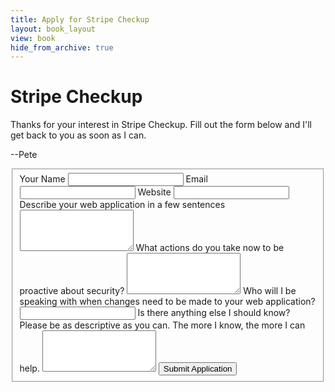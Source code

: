 ```yaml
---
title: Apply for Stripe Checkup
layout: book_layout
view: book
hide_from_archive: true
---
```


<h1 class="book big center">Stripe Checkup</h1>

Thanks for your interest in Stripe Checkup. Fill out the form below and I'll get back to you as soon as I can.

--Pete

<div class="well">

<form action="/checkup-apply-form" method="post">
  <fieldset>
    <label for="name">Your Name</label>
    <input type="text" name="name">
    <label for="name">Email</label>
    <input type="email" name="email">
    <label for="name">Website</label>
    <input type="text" name="website">
    <label for="app_description">Describe your web application in a few sentences</label>
    <textarea name="app_description" rows=4 class="input-xxlarge"></textarea>
    <label for="security">What actions do you take now to be proactive about security?</label>
    <textarea name="security" rows=4 class="input-xxlarge"></textarea>
    <label for="changes">Who will I be speaking with when changes need to be made to your web application?</label>
    <input type="text" name="changes">
    <label for="other">Is there anything else I should know? Please be as descriptive as you can. The more I know, the more I can help.</label>
    <textarea name="other" rows=4 class="input-xxlarge"></textarea>
    <button type="submit" class="btn btn-success">Submit Application</button>
  </fieldset>
</form>

</div>

